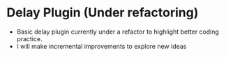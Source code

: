 # Delay Plugin (Under refactoring)

- Basic delay plugin currently under a refactor to highlight better coding practice.
- I will make incremental improvements to explore new ideas
